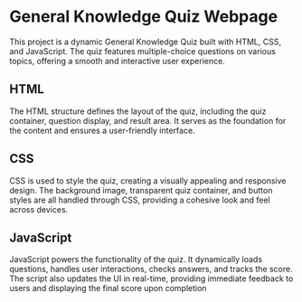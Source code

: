 # General Knowledge Quiz Webpage 
This project is a dynamic General Knowledge Quiz built with HTML, CSS, and JavaScript. The quiz features multiple-choice questions on various topics, offering a smooth and interactive user experience.

## HTML
The HTML structure defines the layout of the quiz, including the quiz container, question display, and result area. It serves as the foundation for the content and ensures a user-friendly interface.

## CSS
CSS is used to style the quiz, creating a visually appealing and responsive design. The background image, transparent quiz container, and button styles are all handled through CSS, providing a cohesive look and feel across devices.

## JavaScript
JavaScript powers the functionality of the quiz. It dynamically loads questions, handles user interactions, checks answers, and tracks the score. The script also updates the UI in real-time, providing immediate feedback to users and displaying the final score upon completion
